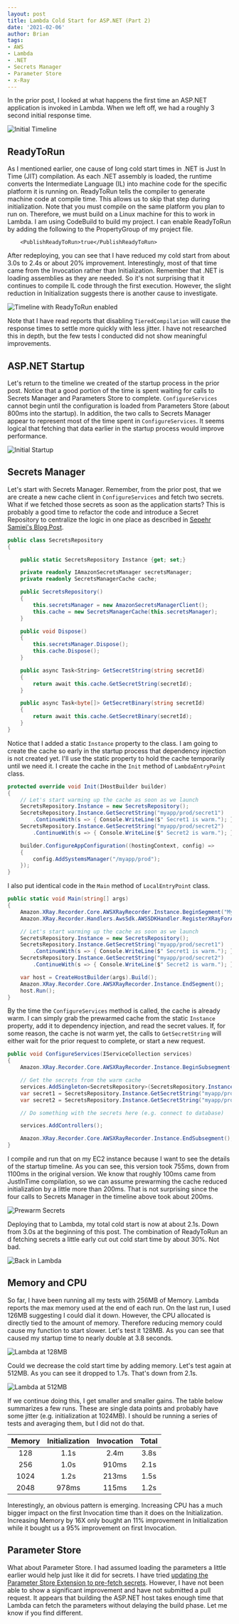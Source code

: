 ```yaml
---
layout: post
title: Lambda Cold Start for ASP.NET (Part 2)
date: '2021-02-06'
author: Brian
tags: 
- AWS
- Lambda
- .NET
- Secrets Manager
- Parameter Store
- x-Ray
---
```


In the prior post, I looked at what happens the first time an ASP.NET application is invoked in Lambda. When we left off, we had a roughly 3 second initial response time. 

![Initial Timeline](timeline-full-initial.png)

## ReadyToRun

As I mentioned earlier, one cause of long cold start times in .NET is Just In Time (JIT) compilation. As each .NET assembly is loaded, the runtime converts the Intermediate Language (IL) into machine code for the specific platform it is running on. ReadyToRun tells the compiler to generate machine code at compile time. This allows us to skip that step during initialization. Note that you must compile on the same platform you plan to run on. Therefore, we must build on a Linux machine for this to work in Lambda. I am using CodeBuild to build my project. I can enable ReadyToRun by adding the following to the PropertyGroup of my project file. 

```
    <PublishReadyToRun>true</PublishReadyToRun>
```

After redeploying, you can see that I have reduced my cold start from about 3.0s to 2.4s or about 20% improvement. Interestingly, most of that time came from the Invocation rather than Initialization. Remember that .NET is loading assemblies as they are needed. So it's not surprising that it continues to compile IL code through the first execution. However, the slight reduction in Initialization suggests there is another cause to investigate. 

![Timeline with ReadyToRun enabled](timeline-full-ready-to-run.png)

Note that I have read reports that disabling `TieredCompilation` will cause the response times to settle more quickly with less jitter.  I have not researched this in depth, but the few tests I conducted did not show meaningful improvements. 

## ASP.NET Startup

Let's return to the timeline we created of the startup process in the prior post. Notice that a good portion of the time is spent waiting for calls to Secrets Manager and Parameters Store to complete. `ConfigureServices` cannot begin until the configuration is loaded from Parameters Store (about 800ms into the startup). In addition, the two calls to Secrets Manager appear to represent most of the time spent in `ConfigureServices`. It seems logical that fetching that data earlier in the startup process would improve performance. 

![Initial Startup](timeline-startup-initial.png)

## Secrets Manager

Let's start with Secrets Manager. Remember, from the prior post, that we are create a new cache client in `ConfigureServices` and fetch two secrets. What if we fetched those secrets as soon as the application starts? This is probably a good time to refactor the code and introduce a Secret Repository to centralize the logic in one place as described in [Sepehr Samiei's Blog Post](https://aws.amazon.com/blogs/security/how-to-use-aws-secrets-manager-client-side-caching-in-dotnet/).


```csharp
public class SecretsRepository
{

    public static SecretsRepository Instance {get; set;}

    private readonly IAmazonSecretsManager secretsManager;
    private readonly SecretsManagerCache cache;

    public SecretsRepository()
    {
        this.secretsManager = new AmazonSecretsManagerClient();
        this.cache = new SecretsManagerCache(this.secretsManager);
    }

    public void Dispose()
    {
        this.secretsManager.Dispose();
        this.cache.Dispose();
    }

    public async Task<String> GetSecretString(string secretId)
    {
        return await this.cache.GetSecretString(secretId);
    }

    public async Task<byte[]> GetSecretBinary(string secretId)
    {
        return await this.cache.GetSecretBinary(secretId);
    }
}
```

Notice that I added a static `Instance` property to the class. I am going to create the cache so early in the startup process that dependency injection is not created yet. I'll use the static property to hold the cache temporarily until we need it. I create the cache in the `Init` method of `LambdaEntryPoint` class.


```csharp 
protected override void Init(IHostBuilder builder)
{
    // Let's start warming up the cache as soon as we launch
    SecretsRepository.Instance = new SecretsRepository();
    SecretsRepository.Instance.GetSecretString("myapp/prod/secret1")
        .ContinueWith(s => { Console.WriteLine($" Secret1 is warm."); });    
    SecretsRepository.Instance.GetSecretString("myapp/prod/secret2")
        .ContinueWith(s => { Console.WriteLine($" Secret2 is warm."); });

    builder.ConfigureAppConfiguration((hostingContext, config) =>
    {
        config.AddSystemsManager("/myapp/prod");
    });
}
```

I also put identical code in the `Main` method of `LocalEntryPoint` class.

```csharp
public static void Main(string[] args)
{
    Amazon.XRay.Recorder.Core.AWSXRayRecorder.Instance.BeginSegment("MyApp-StartUp");
    Amazon.XRay.Recorder.Handlers.AwsSdk.AWSSDKHandler.RegisterXRayForAllServices();

    // Let's start warming up the cache as soon as we launch
    SecretsRepository.Instance = new SecretsRepository();
    SecretsRepository.Instance.GetSecretString("myapp/prod/secret1")
        .ContinueWith(s => { Console.WriteLine($" Secret1 is warm."); });
    SecretsRepository.Instance.GetSecretString("myapp/prod/secret2")
        .ContinueWith(s => { Console.WriteLine($" Secret2 is warm."); });

    var host = CreateHostBuilder(args).Build();
    Amazon.XRay.Recorder.Core.AWSXRayRecorder.Instance.EndSegment();
    host.Run();
}
```
By the time the `ConfigureServices` method is called, the cache is already warm. I can simply grab the prewarmed cache from the static `Instance` property, add it to dependency injection, and read the secret values. If, for some reason, the cache is not warm yet, the calls to `GetSecretString` will either wait for the prior request to complete, or start a new request. 

```csharp
public void ConfigureServices(IServiceCollection services)
{
    Amazon.XRay.Recorder.Core.AWSXRayRecorder.Instance.BeginSubsegment("Startup.ConfigureServices");

    // Get the secrets from the warm cache
    services.AddSingleton<SecretsRepository>(SecretsRepository.Instance);
    var secret1 = SecretsRepository.Instance.GetSecretString("myapp/prod/secret1").Result;
    var secret2 = SecretsRepository.Instance.GetSecretString("myapp/prod/secret1").Result;

    // Do something with the secrets here (e.g. connect to database)

    services.AddControllers();

    Amazon.XRay.Recorder.Core.AWSXRayRecorder.Instance.EndSubsegment();
}
```

I compile and run that on my EC2 instance because I want to see the details of the startup timeline. As you can see, this version took 755ms, down from 1100ms in the original version. We know that roughly 100ms came from JustInTime compilation, so we can assume prewarming the cache reduced initialization by a little more than 200ms. That is not surprising since the four calls to Secrets Manager in the timeline above took about 200ms. 


![Prewarm Secrets](timeline-prewarm-secrets.png)

Deploying that to Lambda, my total cold start is now at about 2.1s. Down from 3.0s at the beginning of this post. The combination of ReadyToRun an d fetching secrets a little early cut out cold start time by about 30%. Not bad. 

![Back in Lambda](timeline-prewarm-lambda.png)


## Memory and CPU
 
So far, I have been running all my tests with 256MB of Memory. Lambda reports the max memory used at the end of each run. On the last run, I used 126MB suggesting I could dial it down. However, the CPU allocated is directly tied to the amount of memory. Therefore reducing memory could cause my function to start slower. Let's test it 128MB. As you can see that caused my startup time to nearly double at 3.8 seconds. 

![Lambda at 128MB](timeline-128.png)

Could we decrease the cold start time by adding memory. Let's test again at 512MB. As you can see it dropped to 1.7s. That's down from 2.1s. 

![Lambda at 512MB](timeline-512.png)

If we continue doing this, I get smaller and smaller gains. The table below summarizes a few runs. These are single data points and probably have some jitter (e.g. initialization at 1024MB). I should be running a series of tests and averaging them, but I did not do that.

| Memory | Initialization | Invocation | Total |
| :---: | :---: | :---: | :---: |
| 128 | 1.1s | 2.4m | 3.8s |
| 256 | 1.0s | 910ms | 2.1s |
| 1024 | 1.2s | 213ms | 1.5s |
| 2048 | 978ms | 115ms | 1.2s |

Interestingly, an obvious pattern is emerging. Increasing CPU has a much bigger impact on the first Invocation time than it does on the Initialization. Increasing Memory by 16X only bought an 11% improvement in Initialization while it bought us a 95% improvement on first Invocation.

## Parameter Store

What about Parameter Store. I had assumed loading the parameters a little earlier would help just like it did for secrets. I have tried [updating the Parameter Store Extension to pre-fetch secrets](https://github.com/brianjbeach/aws-dotnet-extensions-configuration/tree/prefetch). However, I have not been able to show a significant improvement and have not submitted a pull request. It appears that building the ASP.NET host takes enough time that Lambda can fetch the parameters without delaying the build phase. Let me know if you find different. 

